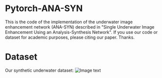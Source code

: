 # Pytorch-ANA-SYN
This is the code of the implementation of the underwater image enhancement network (ANA-SYN) described in "Single Underwater Image Enhancement Using an Analysis-Synthesis Network". If you use our code or dataset for academic purposes, please citing our paper. Thanks.

# Dataset
Our synthetic underwater dataset:
![Image text](https://github.com//zyWang-Power//ANA-SYN//blob//master//Image//Dataset.png)

